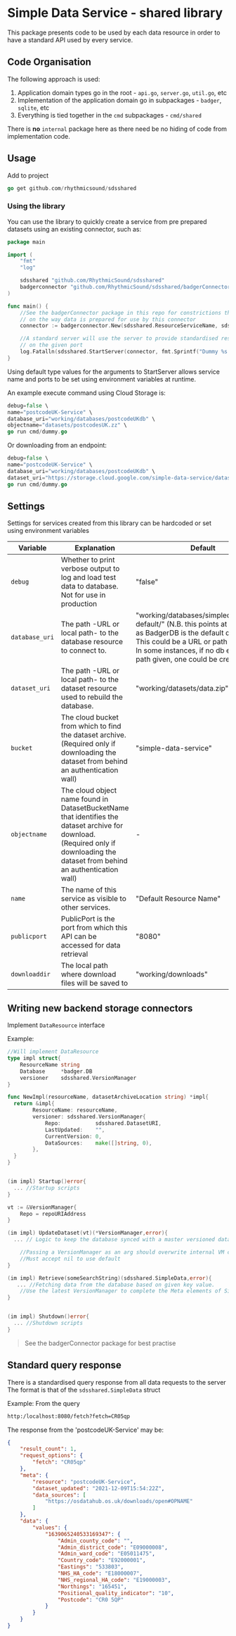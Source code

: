 # Simple Data Service - shared library

This package presents code to be used by each data resource in order to have a standard API used by every service.

## Code Organisation

The following approach is used: 

1. Application domain types go in the root - `api.go`, `server.go`, `util.go`, etc
1. Implementation of the application domain go in subpackages - `badger`, `sqlite`, etc
1. Everything is tied together in the `cmd` subpackages - `cmd/shared`

There is **no** `internal` package here as there need be no hiding of code from implementation code.

## Usage
Add to project
```go
go get github.com/rhythmicsound/sdsshared
 ```

### Using the library
You can use the library to quickly create a service from pre prepared datasets using an existing connector, such as:
```go
package main

import (
	"fmt"
	"log"

	sdsshared "github.com/RhythmicSound/sdsshared"
	badgerconnector "github.com/RhythmicSound/sdsshared/badgerConnector"
)

func main() {
    //See the badgerConnector package in this repo for constrictions this places
    // on the way data is prepared for use by this connector
	connector := badgerconnector.New(sdsshared.ResourceServiceName, sdsshared.DatasetURI, false)

    //A standard server will use the server to provide standardised responses to requests
    // on the given port
	log.Fatalln(sdsshared.StartServer(connector, fmt.Sprintf("Dummy %s Server", sdsshared.ResourceServiceName), 8080))
}

```

Using default type values for the arguments to StartServer allows service name and ports to be set using environment variables at runtime.

An example execute command using Cloud Storage is: 
```go
debug=false \
name="postcodeUK-Service" \
database_uri="working/databases/postcodeUKdb" \
objectname="datasets/postcodesUK.zz" \
go run cmd/dummy.go
```
Or downloading from an endpoint: 

```go
debug=false \
name="postcodeUK-Service" \
database_uri="working/databases/postcodeUKdb" \
dataset_uri="https://storage.cloud.google.com/simple-data-service/datasets/postcodesUK.zip" \
go run cmd/dummy.go
```

## Settings
Settings for services created from this library can be hardcoded or set using environment variables

|Variable|Explanation|Default|
|-|-|-|
|`debug`|Whether to print verbose output to log and load test data to database. Not for use in production| "false" |
|`database_uri`| The path -URL or local path- to the database resource to connect to.| "working/databases/simpledataservice-default/" (N.B. this points at a directory as BadgerDB is the default db in use. This could be a URL or path to local file. In some instances, if no db exists in the path given, one could be created.) |
|`dataset_uri`|The path -URL or local path- to the dataset resource used to rebuild the database.|"working/datasets/data.zip"|
|`bucket`|The cloud bucket from which to find the dataset archive. (Required only if downloading the dataset from behind an authentication wall)|"simple-data-service"|
|`objectname`|The cloud object name found in DatasetBucketName that identifies the dataset archive for download. (Required only if downloading the dataset from behind an authentication wall)|-|
|`name`|The name of this service as visible to other services.|"Default Resource Name"|
|`publicport`|PublicPort is the port from which this API can be accessed for data retrieval|"8080"|
|`downloaddir`|The local path where download files will be saved to|"working/downloads"|

## Writing new backend storage connectors
Implement `DataResource` interface

Example:
```go
//Will implement DataResource
type impl struct{
	ResourceName string
	Database     *badger.DB
	versioner    sdsshared.VersionManager
}

func NewImpl(resourceName, datasetArchiveLocation string) *impl{
  return &impl{
    	ResourceName: resourceName,
		versioner: sdsshared.VersionManager{
			Repo:           sdsshared.DatasetURI,
			LastUpdated:    "",
			CurrentVersion: 0,
			DataSources:    make([]string, 0),
		},
  }
}
```

```go

(im impl) Startup()error{
  ... //Startup scripts
}
```

```go
vt := &VersionManager{
    Repo = repoURIAddress
}

(im impl) UpdateDataset(vt)(*VersionManager,error){
  ... // Logic to keep the database synced with a master versioned dataset archive somehwere

    //Passing a VersionManager as an arg should overwrite internal VM created in New. 
    //Must accept nil to use default
}
```

```go
(im impl) Retrieve(someSearchString)(sdsshared.SimpleData,error){
   ... //Fetching data from the database based on given key value. 
    //Use the latest VersionManager to complete the Meta elements of SimpleData response object
}
```

```go

(im impl) Shutdown()error{
  ... //Shutdown scripts
}
```

> See the badgerConnector package for best practise

## Standard query response
There is a standardised query response from all data requests to the server
The format is that of the `sdsshared.SimpleData` struct

Example: 
From the query 
```markdown
http:/localhost:8080/fetch?fetch=CR05qp
```
The response from the 'postcodeUK-Service' may be:
```json
{
	"result_count": 1,
	"request_options": {
		"fetch": "CR05qp"
	},
	"meta": {
		"resource": "postcodeUK-Service",
		"dataset_updated": "2021-12-09T15:54:22Z",
		"data_sources": [
			"https://osdatahub.os.uk/downloads/open#OPNAME"
		]
	},
	"data": {
		"values": {
			"1639065240533169347": {
				"Admin_county_code": "",
				"Admin_district_code": "E09000008",
				"Admin_ward_code": "E05011475",
				"Country_code": "E92000001",
				"Eastings": "533803",
				"NHS_HA_code": "E18000007",
				"NHS_regional_HA_code": "E19000003",
				"Northings": "165451",
				"Positional_quality_indicator": "10",
				"Postcode": "CR0 5QP"
			}
		}
	}
}
```